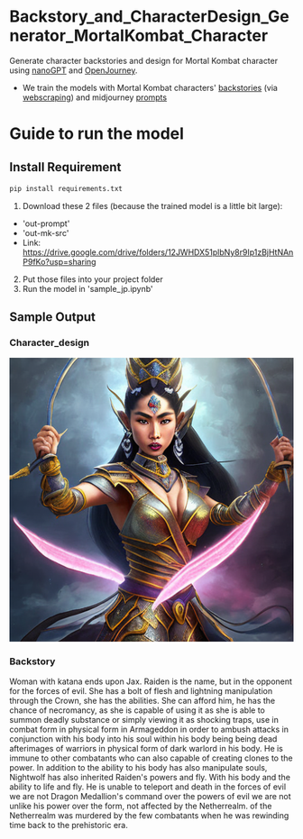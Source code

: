 # Backstory_and_CharacterDesign_Generator_MortalKombat_Character
Generate character backstories and design for Mortal Kombat character using [nanoGPT](https://github.com/karpathy/nanoGPT#install) and [OpenJourney](https://huggingface.co/prompthero/openjourney).
- We train the models with Mortal Kombat characters' [backstories](https://github.com/TasnimSyamim/backstories_generator_mk/blob/main/data/mk/MK_characterdata.csv) (via [webscraping](https://mortalkombat.fandom.com/wiki/Mortal_Kombat_Wiki)) and midjourney [prompts](https://www.kaggle.com/datasets/iraklip/modjourney-v51-cleaned-data)


# Guide to run the model

## Install Requirement
```cmd
pip install requirements.txt
```
1. Download these 2 files (because the trained model is a little bit large):
  - 'out-prompt'
  - 'out-mk-src'
  - Link: https://drive.google.com/drive/folders/12JWHDX51plbNy8r9Ip1zBjHtNAnP9fKo?usp=sharing
2. Put those files into your project folder
3. Run the model in 'sample_jp.ipynb'


## Sample Output

### Character_design

![A woman with katana](https://github.com/TasnimSyamim/backstories_generator_mk/blob/main/output/mk1.png)

### Backstory

Woman with katana ends upon Jax. 
Raiden is the name, but in the opponent for the forces of evil. She has a bolt of flesh and lightning manipulation through the Crown, she has the abilities. She can afford him, he has the chance of necromancy, as she is capable of using it as she is able to summon deadly substance or simply viewing it as shocking traps, use in combat form in physical form in Armageddon in order to ambush attacks in conjunction with his body into his soul within his body being being dead afterimages of warriors in physical form of dark warlord in his body. He is immune to other combatants who can also capable of creating clones to the power. In addition to the ability to his body has also manipulate souls, Nightwolf has also inherited Raiden's powers and fly. With his body and the ability to life and fly. He is unable to teleport and death in the forces of evil we are not Dragon Medallion's command over the powers of evil we are not unlike his power over the form, not affected by the Netherrealm. of the Netherrealm was murdered by the few combatants when he was rewinding time back to the prehistoric era. 
